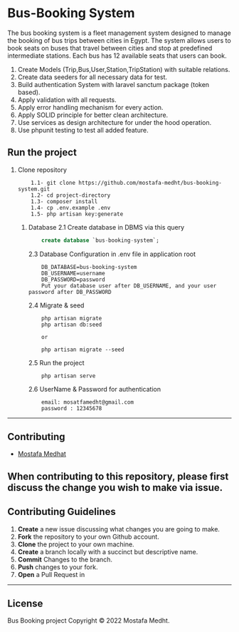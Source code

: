 # Bus-Booking System

The bus booking system is a fleet management system designed to manage the booking of bus trips between cities in Egypt. 
The system allows users to book seats on buses that travel between cities and stop at predefined intermediate stations. 
Each bus has 12 available seats that users can book.

1. Create Models (Trip,Bus,User,Station,TripStation) with suitable relations.
2. Create data seeders for all necessary data for test.
3. Build authentication System with laravel sanctum package (token based).
4. Apply validation with all requests.
5. Apply error handling mechanism for every action.
6. Apply SOLID principle for better clean architecture.
7. Use services as design architecture for under the hood operation. 
8. Use phpunit testing to test all added feature.
## Run the project

1. Clone repository

    ```
        1.1- git clone https://github.com/mostafa-medht/bus-booking-system.git
        1.2- cd project-directory
        1.3- composer install
        1.4- cp .env.example .env
        1.5- php artisan key:generate
    ```

   1. Database
      2.1 Create database in DBMS via this query

       ```sql - mysql
           create database `bus-booking-system`;
       ```

      2.3 Database Configuration in .env file in application root

       ```
           DB_DATABASE=bus-booking-system
           DB_USERNAME=username
           DB_PASSWORD=password
           Put your database user after DB_USERNAME, and your user password after DB_PASSWORD
       ```

      2.4 Migrate & seed

       ```
           php artisan migrate
           php artisan db:seed

           or

           php artisan migrate --seed
       ```

      2.5 Run the project

       ```
           php artisan serve
       ```

      2.6 UserName & Password for authentication

       ```
           email: mosatfamedht@gmail.com
           password : 12345678
       ```
---

## Contributing

-   [Mostafa Medhat](https://github.com/mostafa-medht)

## When contributing to this repository, please first discuss the change you wish to make via issue.

## Contributing Guidelines

1. **Create** a new issue discussing what changes you are going to make.
2. **Fork** the repository to your own Github account.
3. **Clone** the project to your own machine.
4. **Create** a branch locally with a succinct but descriptive name.
5. **Commit** Changes to the branch.
6. **Push** changes to your fork.
7. **Open** a Pull Request in

---

## License

Bus Booking project Copyright © 2022 Mostafa Medht.
